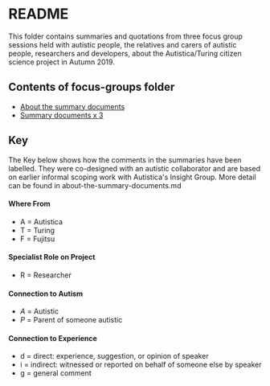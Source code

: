 # README

This folder contains summaries and quotations from three focus group sessions held with autistic people, the relatives and carers of autistic people, researchers and developers, about the Autistica/Turing citizen science project in Autumn 2019.

## Contents of focus-groups folder

* [About the summary documents](link)
* [Summary documents x 3](link)

## Key

The Key below shows how the comments in the summaries have been labelled. 
They were co-designed with an autistic collaborator and are based on earlier informal scoping work with Autistica's Insight Group.
More detail can be found in about-the-summary-documents.md

#### Where From

* A = Autistica
* T = Turing
* F = Fujitsu

#### Specialist Role on Project

* R = Researcher

#### Connection to Autism

* *A* = Autistic
* *P* = Parent of someone autistic

#### Connection to Experience

* d = direct: experience, suggestion, or opinion of speaker
* i = indirect: witnessed or reported on behalf of someone else by speaker
* g = general comment

